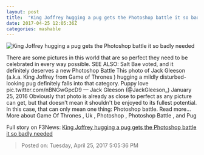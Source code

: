 ```yaml
---
layout: post
title:  "King Joffrey hugging a pug gets the Photoshop battle it so badly needed"
date: 2017-04-25 12:05:36Z
categories: mashable
---
```


![King Joffrey hugging a pug gets the Photoshop battle it so badly needed](http://i.amz.mshcdn.com/HAMW_ObqneLLkz4r0lfrNZ1m2Ds=/1200x630/2017%2F04%2F25%2F35%2Fd1779bad2865436aa2464e11c85ec98f.9d35d.jpg)

There are some pictures in this world that are so perfect they need to be celebrated in every way possible. SEE ALSO: Salt Bae voted, and it definitely deserves a new Photoshop Battle This photo of Jack Gleeson (a.k.a. King Joffrey from Game of Thrones ) hugging a mildly disturbed-looking pug definitely falls into that category. Puppy love pic.twitter.com/nBNGwGpcD9 — Jack Gleeson (@JackGleeson_) January 25, 2016 Obviously that photo is already as close to perfect as any picture can get, but that doesn't mean it shouldn't be enjoyed to its fullest potential. In this case, that can only mean one thing: Photoshop battle. Read more... More about Game Of Thrones , Uk , Photoshop , Photoshop Battle , and Pug


Full story on F3News: [King Joffrey hugging a pug gets the Photoshop battle it so badly needed](http://www.f3nws.com/n/sUPfhD)

> Posted on: Tuesday, April 25, 2017 5:05:36 PM
